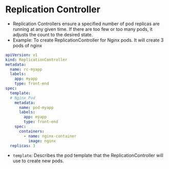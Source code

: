 # Replication Controller
- Replication Controllers ensure a specified number of pod replicas are running at any given time. If there are too few or too many pods, it adjusts the count to the desired state.
- Example: To create ReplicationController for Nginx pods. It will create 3 pods of nginx 
```yaml
apiVersion: v1
kind: ReplicationController
metadata:
  name: rc-myapp
  labels:
    app: myapp
    type: front-end
spec:
  template:
  # Nginx Pod 
    metadata:
      name: pod-myapp
      labels:
        app: myapp
        type: front-end
    spec:
      containers:
        - name: nginx-container
          image: nginx
  replicas: 3
```
- ```template```: Describes the pod template that the ReplicationController will use to create new pods.
